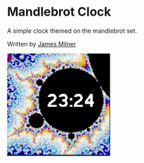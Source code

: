 # Mandlebrot Clock

A simple clock themed on the mandlebrot set.

Written by [James Milner](https://www.github.com/jameslmilner)

![](app.png)

 